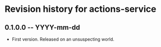 # Revision history for actions-service

## 0.1.0.0 -- YYYY-mm-dd

* First version. Released on an unsuspecting world.
